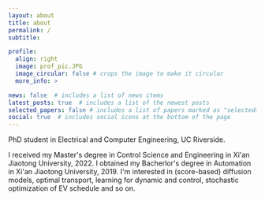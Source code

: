 ```yaml
---
layout: about
title: about
permalink: /
subtitle: 

profile:
  align: right
  image: prof_pic.JPG
  image_circular: false # crops the image to make it circular
  more_info: >

news: false  # includes a list of news items
latest_posts: true  # includes a list of the newest posts
selected_papers: false # includes a list of papers marked as "selected={true}"
social: true  # includes social icons at the bottom of the page
---
```


PhD student in Electrical and Computer Engineering, UC Riverside. 

I received my Master's degree in Control Science and Engineering in Xi'an Jiaotong University, 2022. I obtained my Bacherlor's degree in Automation in Xi'an Jiaotong University, 2019. I'm interested in (score-based) diffusion models, optimal transport, learning for dynamic and control, stochastic optimization of EV schedule and so on.



